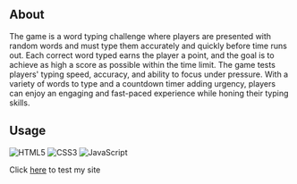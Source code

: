 ## About

The game is a word typing challenge where players are presented with random 
words and must type them accurately and quickly before time runs out. Each 
correct word typed earns the player a point, and the goal is to achieve as high 
a score as possible within the time limit. The game tests players' typing speed, 
accuracy, and ability to focus under pressure. With a variety of words to type 
and a countdown timer adding urgency, players can enjoy an engaging and 
fast-paced experience while honing their typing skills.

## Usage
![HTML5](https://img.shields.io/badge/HTML5-E34F26?style=for-the-badge&logo=html5&logoColor=white)
![CSS3](https://img.shields.io/badge/CSS3-1572B6?style=for-the-badge&logo=css3&logoColor=white)
![JavaScript](https://img.shields.io/badge/JavaScript-323330?style=for-the-badge&logo=javascript&logoColor=F7DF1E)

Click [here](https://saymekh.github.io/typing-game/) to test my site 